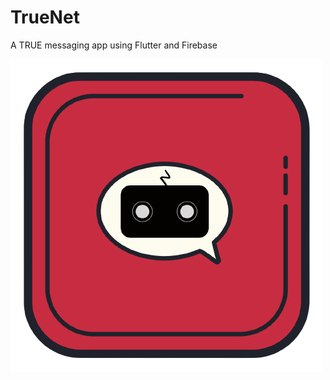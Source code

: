 # TrueNet

A TRUE messaging app using Flutter and Firebase 

<img src="https://github.com/rokkam7784/true_net/blob/main/images/TrueNet-noBg.png" alt="TrueNet Logo" class="center"/>
